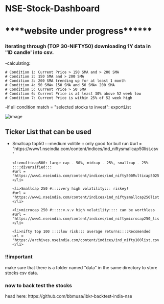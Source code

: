 # NSE-Stock-Dashboard
<h1>****website under progress******</h1>
<h3>iterating through (TOP 30-NIFTY50) downloading 1Y data in '1D candle' into csv.</h3>

-calculating:

	# Condition 1: Current Price > 150 SMA and > 200 SMA
	# Condition 2: 150 SMA and > 200 SMA
	# Condition 3: 200 SMA trending up for at least 1 month
	# Condition 4: 50 SMA> 150 SMA and 50 SMA> 200 SMA
	# Condition 5: Current Price > 50 SMA
	# Condition 6: Current Price is at least 30% above 52 week low
	# Condition 7: Current Price is within 25% of 52 week high

<p>-if all condition match = "selected stocks to invest": exportList</p>


![image](https://user-images.githubusercontent.com/65719349/185805148-6a1de0c1-f105-4af5-8ef1-abbc8f635a01.png)


<h2>Ticker List that can be used</h2>
<ul>
	<li>Smallcap  top50 ::::medium volitile::: only good for bull run
	#url = "https://www1.nseindia.com/content/indices/ind_niftysmallcap50list.csv"</li>

	<li>multicap500: large cap - 50%, midcap - 25%, smallcap - 25% ::::diversified::: 
	#url = "https://www1.nseindia.com/content/indices/ind_nifty500Multicap502525_list.csv"</li>

	<li>Smallcap 250 #::::very high volatility::: riskey!
	#url = "https://www1.nseindia.com/content/indices/ind_niftysmallcap250list.csv"</li>

	<li>microcap 250 #:::::v.v.v high volatility:::: can be worthless
	#url = "https://www1.nseindia.com/content/indices/ind_niftymicrocap250_list.csv"</li>

	<li>nifty top 100 ::::low risk::: average returns::::Recomended
	url = "https://archives.nseindia.com/content/indices/ind_nifty100list.csv"</li>
</ul>


<h3>!!important</h3>
make sure that there is a folder named "data" in the same directory to store stocks csv data.

<h3>now to back test the stocks</h3>
head here: https://github.com/bbmusa/ibkr-backtest-india-nse
